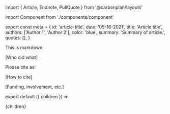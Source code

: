 import { Article, Endnote, PullQuote } from '@carbonplan/layouts'

import Component from './components/component'

export const meta = {
  id: 'article-title',
  date: '05-16-2021',
  title: 'Article title',
  authors: ['Author 1', 'Author 2'],
  color: 'blue',
  summary: 'Summary of article.',
  quotes: [],
}

This is markdown

<Component></Component>

<Endnote label='Credits' divider>

[Who did what]

Please cite as:

[How to cite]

</Endnote>

<Endnote label='Terms'>

[Funding, involvement, etc.]

</Endnote>

export default ({ children }) => <Article meta={meta}>{children}</Article>
